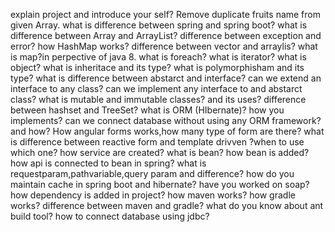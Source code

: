 explain project and introduce your self?
Remove duplicate fruits name from given Array.
what is difference between spring and spring boot?
what is difference between Array and ArrayList?
difference between exception and error?
how HashMap works?
difference between vector and arraylis?
what is map?in perpective of java 8.
what is foreach?
what is iterator?
what is object?
what is inheritace and its type?
what is polymorphisham and its type?
what is difference between abstarct and interface?
can we extend an interface to any class?
can we implement any interface to and abstarct class?
what is mutable and immutable classes? and its uses?
difference between hashset and TreeSet?
what is ORM (HIbernate)?
how you implements?
can we connect database without using any ORM framework? and how?
How angular forms works,how many type of form are there?
what is difference between reactive form and template drivven ?when to use which one?
how service are created?
what is bean?
how bean is added?
how api is connected to bean in spring?
what is requestparam,pathvariable,query param and difference?
how do you maintain cache in spring boot and hibernate?
have you worked on soap?
how dependency is added in project?
how maven works?
how gradle works?
difference between maven and gradle?
what do you know about ant build tool?
how to connect database using jdbc?